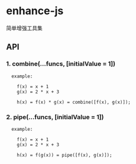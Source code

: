 # enhance-js

简单增强工具集

## API

### 1. combine(...funcs, [initialValue = 1])

```
  example:

    f(x) = x + 1
    g(x) = 2 * x + 3

    h(x) = f(x) * g(x) = combine([f(x), g(x)]);

```


### 2. pipe(...funcs, [initialValue = 1])

```
  example:

    f(x) = x + 1
    g(x) = 2 * x + 3

    h(x) = f(g(x)) = pipe([f(x), g(x)]);
```
